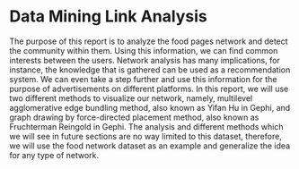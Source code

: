 # Data Mining Link Analysis

The purpose of this report is to analyze the food pages network and detect the community within them. Using this information,
we can find common interests between the users. Network analysis has many implications, for instance, the knowledge that is
gathered can be used as a recommendation system. We can even take a step further and use this information for the purpose
of advertisements on different platforms. In this report, we will use two different methods to visualize our network, namely,
multilevel agglomerative edge bundling method, also known as Yifan Hu in Gephi, and graph drawing by force-directed
placement method, also known as Fruchterman Reingold in Gephi. The analysis and different methods which we will see in
future sections are no way limited to this dataset, therefore, we will use the food network dataset as an example and generalize
the idea for any type of network.
